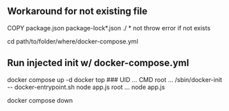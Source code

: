 
## Workaround for not existing file
COPY package.json package-lock*.json ./
    *   not throw error if not exists

cd path/to/folder/where/docker-compose.yml
## Run injected init w/ docker-compose.yml
docker compose up -d
docker top ###
    UID                 ...                CMD
    root                ...                /sbin/docker-init -- docker-entrypoint.sh node app.js
    root                ...                node app.js

docker compose down 